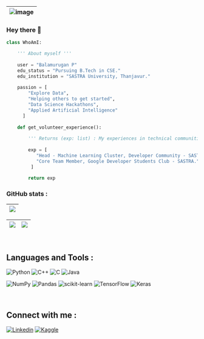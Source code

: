 | ![image](https://user-images.githubusercontent.com/75413685/145682663-72a8a5c7-ef9f-403a-ab45-cf9122ecb27f.png) |
| --- |

### Hey there 👋
```py
class WhoAmI:

    ''' About myself '''
    
    user = "Balamurugan P"
    edu_status = "Pursuing B.Tech in CSE."
    edu_institution = "SASTRA University, Thanjavur."
  
    passion = [
        "Explore Data",
        "Helping others to get started",
        "Data Science Hackathons",
        "Applied Artificial Intelligence"
      ]
   
    def get_volunteer_experience():
    
        ''' Returns (exp: list) : My experiences in technical communities. '''
        
        exp = [
           "Head - Machine Learning Cluster, Developer Community - SASTRA.",
           "Core Team Member, Google Developer Students Club - SASTRA."
         ]
         
        return exp
```

### **GitHub stats :**
| ![](https://github-profile-summary-cards.vercel.app/api/cards/profile-details?username=balamurugan1603&theme=monokai) |
| --- |

| ![](https://github-readme-stats.vercel.app/api?username=balamurugan1603&show_icons=true_color=fff&theme=radical&hide_border=true&title_color=eb1f6a&custom_title=Contribution&nbsp;stats) |  ![](https://github-readme-streak-stats.herokuapp.com/?user=balamurugan1603&theme=radical&hide_border=true&title_color=eb1f6a) |
| --- | --- |

<!--- | [![Top Langs](https://github-readme-stats.vercel.app/api/top-langs/?username=balamurugan1603&layout=compact&bg_color=2c292d&text_color=f7d747&hide_border=true&title_color=eb1f6a)](https://github.com/anuraghazra/github-readme-stats) |
| --- | --->

<br>

## Languages and Tools :
![Python](https://img.shields.io/badge/python-3670A0?style=for-the-badge&logo=python&logoColor=ffdd54) ![C++](https://img.shields.io/badge/c++-%2300599C.svg?style=for-the-badge&logo=c%2B%2B&logoColor=white) ![C](https://img.shields.io/badge/c-%2300599C.svg?style=for-the-badge&logo=c&logoColor=white) ![Java](https://img.shields.io/badge/java-%23ED8B00.svg?style=for-the-badge&logo=java&logoColor=white)

![NumPy](https://img.shields.io/badge/numpy-%23013243.svg?style=for-the-badge&logo=numpy&logoColor=white) ![Pandas](https://img.shields.io/badge/pandas-%23150458.svg?style=for-the-badge&logo=pandas&logoColor=white) ![scikit-learn](https://img.shields.io/badge/scikit--learn-%23F7931E.svg?style=for-the-badge&logo=scikit-learn&logoColor=white) ![TensorFlow](https://img.shields.io/badge/TensorFlow-%23FF6F00.svg?style=for-the-badge&logo=TensorFlow&logoColor=white) ![Keras](https://img.shields.io/badge/Keras-%23D00000.svg?style=for-the-badge&logo=Keras&logoColor=white)

<br>

## Connect with me :
<a href="https://www.linkedin.com/in/bala-murugan-62073b212/"> ![Linkedin](https://img.shields.io/badge/-LinkedIn-0e76a8?style=for-the-badge&logo=LinkedIn)</a>
<a href="https://www.kaggle.com/balamurugan1603"> ![Kaggle](https://img.shields.io/badge/Kaggle-20BEFF?style=for-the-badge&logo=Kaggle&logoColor=white)</a>
